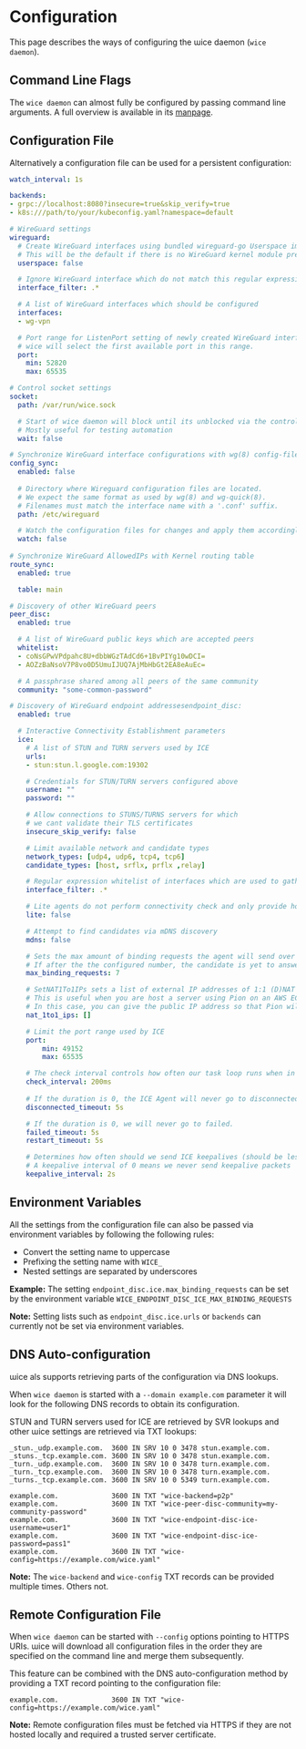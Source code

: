 # Configuration

This page describes the ways of configuring the ɯice daemon (`wice daemon`).

## Command Line Flags

The `wice daemon` can almost fully be configured by passing command line arguments.
A full overview is available in its [manpage](./usage/md/wice_daemon.md).

## Configuration File

Alternatively a configuration file can be used for a persistent configuration:

```yaml title="wice.yaml"
watch_interval: 1s

backends:
- grpc://localhost:8080?insecure=true&skip_verify=true
- k8s:///path/to/your/kubeconfig.yaml?namespace=default

# WireGuard settings
wireguard:  
  # Create WireGuard interfaces using bundled wireguard-go Userspace implementation
  # This will be the default if there is no WireGuard kernel module present.
  userspace: false

  # Ignore WireGuard interface which do not match this regular expression
  interface_filter: .*

  # A list of WireGuard interfaces which should be configured
  interfaces:
  - wg-vpn

  # Port range for ListenPort setting of newly created WireGuard interfaces
  # wice will select the first available port in this range.
  port:
    min: 52820
    max: 65535

# Control socket settings
socket:
  path: /var/run/wice.sock

  # Start of wice daemon will block until its unblocked via the control socket
  # Mostly useful for testing automation
  wait: false

# Synchronize WireGuard interface configurations with wg(8) config-files.
config_sync:
  enabled: false
  
  # Directory where Wireguard configuration files are located.
  # We expect the same format as used by wg(8) and wg-quick(8).
  # Filenames must match the interface name with a '.conf' suffix.
  path: /etc/wireguard

  # Watch the configuration files for changes and apply them accordingly.
  watch: false
  
# Synchronize WireGuard AllowedIPs with Kernel routing table
route_sync:
  enabled: true

  table: main

# Discovery of other WireGuard peers
peer_disc:
  enabled: true

  # A list of WireGuard public keys which are accepted peers
  whitelist:
  - coNsGPwVPdpahc8U+dbbWGzTAdCd6+1BvPIYg10wDCI=
  - AOZzBaNsoV7P8vo0D5UmuIJUQ7AjMbHbGt2EA8eAuEc=

  # A passphrase shared among all peers of the same community
  community: "some-common-password"

# Discovery of WireGuard endpoint addressesendpoint_disc:
  enabled: true

  # Interactive Connectivity Establishment parameters
  ice:
    # A list of STUN and TURN servers used by ICE
    urls:
    - stun:stun.l.google.com:19302

    # Credentials for STUN/TURN servers configured above
    username: ""
    password: ""

    # Allow connections to STUNS/TURNS servers for which
    # we cant validate their TLS certificates
    insecure_skip_verify: false

    # Limit available network and candidate types
    network_types: [udp4, udp6, tcp4, tcp6]
    candidate_types: [host, srflx, prflx ,relay]

    # Regular expression whitelist of interfaces which are used to gather ICE candidates.
    interface_filter: .*

    # Lite agents do not perform connectivity check and only provide host candidates.
    lite: false

    # Attempt to find candidates via mDNS discovery
    mdns: false

    # Sets the max amount of binding requests the agent will send over a candidate pair for validation or nomination.
    # If after the the configured number, the candidate is yet to answer a binding request or a nomination we set the pair as failed.
    max_binding_requests: 7

    # SetNAT1To1IPs sets a list of external IP addresses of 1:1 (D)NAT and a candidate type for which the external IP address is used.
    # This is useful when you are host a server using Pion on an AWS EC2 instance which has a private address, behind a 1:1 DNAT with a public IP (e.g. Elastic IP).
    # In this case, you can give the public IP address so that Pion will use the public IP address in its candidate instead of the private IP address.
    nat_1to1_ips: []

    # Limit the port range used by ICE
    port:
        min: 49152
        max: 65535

    # The check interval controls how often our task loop runs when in the connecting state.
    check_interval: 200ms
    
    # If the duration is 0, the ICE Agent will never go to disconnected
    disconnected_timeout: 5s

    # If the duration is 0, we will never go to failed.
    failed_timeout: 5s
    restart_timeout: 5s

    # Determines how often should we send ICE keepalives (should be less then connection timeout above).
    # A keepalive interval of 0 means we never send keepalive packets
    keepalive_interval: 2s
```

## Environment Variables

All the settings from the configuration file can also be passed via environment variables by following the following rules:

-   Convert the setting name to uppercase
-   Prefixing the setting name with `WICE_`
-   Nested settings are separated by underscores

**Example:** The setting `endpoint_disc.ice.max_binding_requests` can be set by the environment variable `WICE_ENDPOINT_DISC_ICE_MAX_BINDING_REQUESTS`

**Note:** Setting lists such as `endpoint_disc.ice.urls` or `backends` can currently not be set via environment variables.

## DNS Auto-configuration

ɯice als supports retrieving parts of the configuration via DNS lookups.

When `wice daemon` is started with a `--domain example.com` parameter it will look for the following DNS records to obtain its configuration.

STUN and TURN servers used for ICE are retrieved by SVR lookups and other ɯice settings are retrieved via TXT lookups: 

```text
_stun._udp.example.com.  3600 IN SRV 10 0 3478 stun.example.com.
_stuns._tcp.example.com. 3600 IN SRV 10 0 3478 stun.example.com.
_turn._udp.example.com.  3600 IN SRV 10 0 3478 turn.example.com.
_turn._tcp.example.com.  3600 IN SRV 10 0 3478 turn.example.com.
_turns._tcp.example.com. 3600 IN SRV 10 0 5349 turn.example.com.

example.com.             3600 IN TXT "wice-backend=p2p"
example.com.             3600 IN TXT "wice-peer-disc-community=my-community-password"
example.com.             3600 IN TXT "wice-endpoint-disc-ice-username=user1"
example.com.             3600 IN TXT "wice-endpoint-disc-ice-password=pass1"
example.com.             3600 IN TXT "wice-config=https://example.com/wice.yaml"
```

**Note:** The `wice-backend` and `wice-config` TXT records can be provided multiple times. Others not.

## Remote Configuration File

When `wice daemon` can be started with `--config` options pointing to HTTPS URIs.
ɯice will download all configuration files in the order they are specified on the command line and merge them subsequently.

This feature can be combined with the DNS auto-configuration method by providing a TXT record pointing to the configuration file:

```text
example.com.             3600 IN TXT "wice-config=https://example.com/wice.yaml"
```

**Note:** Remote configuration files must be fetched via HTTPS if they are not hosted locally and required a trusted server certificate.